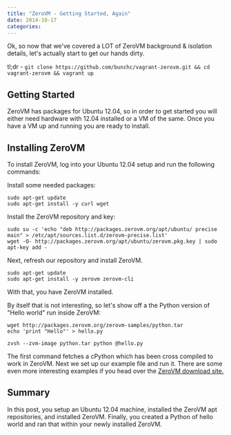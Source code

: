 ```yaml
---
title: "ZeroVM - Getting Started, Again"
date: 2014-10-17
categories: 
---
```


Ok, so now that we've covered a LOT of ZeroVM background & isolation details, let's actually start to get our hands dirty.

tl;dr - ```git clone https://github.com/bunchc/vagrant-zerovm.git && cd vagrant-zerovm && vagrant up```

## Getting Started

ZeroVM has packages for Ubuntu 12.04, so in order to get started you will either need hardware with 12.04 installed or a VM of the same. Once you have a VM up and running you are ready to install.

## Installing ZeroVM

To install ZeroVM, log into your Ubuntu 12.04 setup and run the following commands:

Install some needed packages:
```
sudo apt-get update
sudo apt-get install -y curl wget
```

Install the ZeroVM repository and key:
```
sudo su -c 'echo "deb http://packages.zerovm.org/apt/ubuntu/ precise main" > /etc/apt/sources.list.d/zerovm-precise.list' 
wget -O- http://packages.zerovm.org/apt/ubuntu/zerovm.pkg.key | sudo apt-key add - 
```

Next, refresh our repository and install ZeroVM.
```
sudo apt-get update
sudo apt-get install -y zerovm zerovm-cli
```

With that, you have ZeroVM installed.

By itself that is not interesting, so let's show off a the Python version of "Hello world" run inside ZeroVM:

```
wget http://packages.zerovm.org/zerovm-samples/python.tar 
echo 'print "Hello"' > hello.py

zvsh --zvm-image python.tar python @hello.py 
```

The first command fetches a cPython which has been cross compiled to work in ZeroVM. Next we set up our example file and run it. There are some even more interesting examples if you head over the [ZeroVM download site.](http://www.zerovm.org/download.html)

## Summary

In this post, you setup an Ubuntu 12.04 machine, installed the ZeroVM apt repositories, and installed ZeroVM. Finally, you created a Python of hello world and ran that within your newly installed ZeroVM.